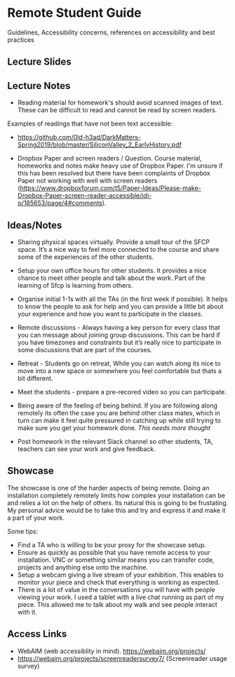 # Remote Student Guide
Guidelines, Accessibility concerns,  references on accessibility and best practices

## Lecture Slides

## Lecture Notes

* Reading material for homework's should avoid scanned images of text. These can be difficult to read and cannot be read by screen readers.

Examples of readings that have not been text accessible:
* https://github.com/0ld-h3ad/DarkMatters-Spring2019/blob/master/SiliconValley_2_EarlyHistory.pdf


* Dropbox Paper and screen readers /  Question. Course material, homeworks and notes make heavy use of Dropbox Paper. I'm unsure if this has been resolved but there have been complaints of Dropbox Paper not working with well with screen readers (https://www.dropboxforum.com/t5/Paper-Ideas/Please-make-Dropbox-Paper-screen-reader-accessible/idi-p/185653/page/4#comments). 


## Ideas/Notes

* Sharing physical spaces virtually. Provide a small tour of the SFCP space. It’s a nice way to feel more connected to the course and share some of the experiences of the other students.

* Setup your own office hours for other students. It provides a nice chance to meet other people and talk about the work. Part of the learning of Sfcp is learning from others.

* Organise initial 1-1s with all the TAs (in the first week if possible). It helps to know the people to ask for help and you can provide a little bit about your experience and how you want to participate in the classes.
* Remote discussions - Always having a key person for every class that you can message about joining group discussions. This can be hard if you have timezones and constraints but it’s really nice to participate in some discussions that are part of the courses.
* Retreat - Students go on retreat, While you can watch along its nice to move into a new space or somewhere you feel comfortable but thats a bit different.   
* Meet the students - prepare a pre-recored video so you can participate.

* Being aware of the feeling of being behind. If you are following along remotely its often the case you are behind other class mates, which in turn can make it feel quite pressured in catching up while still trying to make sure you get your homework done. *This needs more thought*

* Post homework in the relevant Slack channel so other students, TA, teachers can see your work and give feedback.

## Showcase

The showcase is one of the harder aspects of being remote. Doing an installation completely remotely limits how complex your installation can be and relies a lot on the help of others. Its natural this is going to be frustating. My personal advice would be to take this and try and express it and make it a part of your work. 

Some tips:

* Find a TA who is willing to be your proxy for the showcase setup.
* Ensure as quickly as possible that you have remote access to your installation. VNC or something similar means you can transfer code, projects and anything else onto the machine.
* Setup a webcam giving a live stream of your exhibition. This enables to monitor your piece and check that everything is working as expected.
* There is a lot of value in the conversations you will have with people viewing your work. I used a tablet with a live chat running as part of my piece. This allowed me to talk about my walk and see people interact with it. 




## Access Links
* WebAIM (web accessiblity in mind). https://webaim.org/projects/
* https://webaim.org/projects/screenreadersurvey7/ (Screenreader usage survey)

